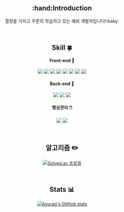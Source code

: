 <div align=center>
<h2>:hand:Introduction</h2>
열정을 가지고 꾸준히 학습하고 있는 예비 개발자입니다!:baby:<br><br>

<br>
  
## Skill :four_leaf_clover: 
#### Front-end 🥇
<img src="https://img.shields.io/badge/JavaScript-F7DF1E?style=flat-square&logo=JavaScript&logoColor=white"/></a>
<img src="https://img.shields.io/badge/React-61DAFB?style=flat-square&logo=React&logoColor=black"/></a>
<img src="https://img.shields.io/badge/Node.js-339933?style=flat-square&logo=Node.js&logoColor=black"/></a> 
<img src="https://img.shields.io/badge/TypeScript-3178C6?style=flat-square&logo=TypeScript&logoColor=black"/></a>
<img src="https://img.shields.io/badge/Vue.js-4FC08D?style=flat-square&logo=Vue.js&logoColor=black"/></a>
<img src="https://img.shields.io/badge/Three.js-000000?style=flat-square&logo=Three.js&logoColor=white"/></a>
<img src="https://img.shields.io/badge/HTML5-E34F26?style=flat-square&logo=HTML5&logoColor=white"/></a>
<img src="https://img.shields.io/badge/CSS3-1572B6?style=flat-square&logo=CSS3&logoColor=white"/></a>

#### Back-end 🥈
<img src="https://img.shields.io/badge/Python-3776AB?style=plastic&logo=Python&logoColor=yellow"/>
<img src="https://img.shields.io/badge/Django-092E20?style=flat-square&logo=Django&logoColor=white"/></a>
<img src="https://img.shields.io/badge/MySQL-4479A1?style=flat-square&logo=MySQL&logoColor=white"/></a>

#### 형상관리 🖱️
<img src="https://img.shields.io/badge/Git-F05032?style=flat-square&logo=Git&logoColor=white"/></a>
<img src="https://img.shields.io/badge/Jira-0052CC?style=flat-square&logo=Jira&logoColor=white"/></a>

<br>

## 알고리즘 :pencil2: 
[![Solved.ac 프로필](http://mazassumnida.wtf/api/v2/generate_badge?boj=chaoman5)](https://solved.ac/chaoman5)<br>

<br>

## Stats 📊
[![Anurag's GitHub stats](https://github-readme-stats.vercel.app/api?username=chulhyunjo)](https://github.com/chulhyunjo/github-readme-stats)
